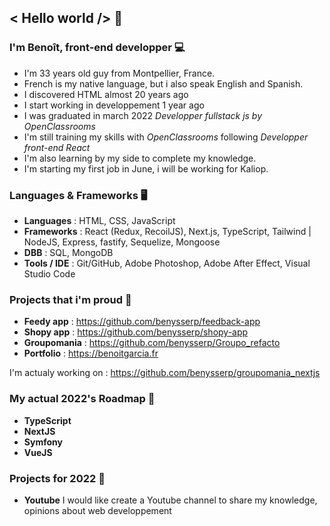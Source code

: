 ## < Hello world /> 👋


### I'm Benoît, front-end developper 💻
* I'm 33 years old guy from Montpellier, France. <img src='https://upload.wikimedia.org/wikipedia/commons/thumb/c/c3/Flag_of_France.svg/1024px-Flag_of_France.svg.png' width='14px' />
* French is my native language, but i also speak English and Spanish.
* I discovered HTML almost 20 years ago
* I start working in developpement 1 year ago
* I was graduated in march 2022 *Developper fullstack js by OpenClassrooms* <img src='https://upload.wikimedia.org/wikipedia/fr/0/0d/Logo_OpenClassrooms.png' width='14px' />
* I'm still training my skills with *OpenClassrooms* following *Developper front-end React* <img src='https://upload.wikimedia.org/wikipedia/fr/0/0d/Logo_OpenClassrooms.png' width='14px' />
* I'm also learning by my side to complete my knowledge.
* I'm starting my first job in June, i will be working for Kaliop.


### Languages & Frameworks 🖥️
* **Languages** : HTML, CSS, JavaScript
* **Frameworks** : React (Redux, RecoilJS), Next.js, TypeScript, Tailwind | NodeJS, Express, fastify, Sequelize, Mongoose
* **DBB** : SQL, MongoDB
* **Tools / IDE** : Git/GitHub, Adobe Photoshop, Adobe After Effect, Visual Studio Code

### Projects that i'm proud 📁

* **Feedy app** : https://github.com/benysserp/feedback-app
* **Shopy app** : https://github.com/benysserp/shopy-app
* **Groupomania** : https://github.com/benysserp/Groupo_refacto
* **Portfolio** : https://benoitgarcia.fr

I'm actualy working on : https://github.com/benysserp/groupomania_nextjs

### My actual 2022's Roadmap 🚙

* **TypeScript**
* **NextJS**
* **Symfony**
* **VueJS**

### Projects for 2022 🌌
* **Youtube** I would like create a Youtube channel to share my knowledge, opinions about web developpement
